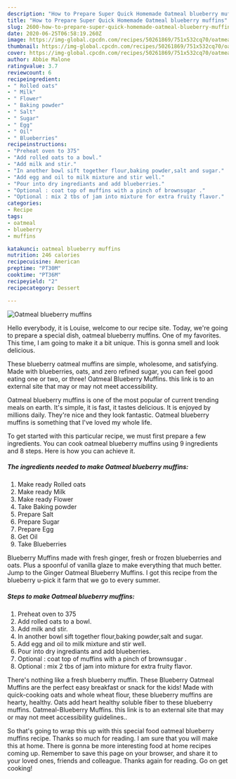 ```yaml
---
description: "How to Prepare Super Quick Homemade Oatmeal blueberry muffins"
title: "How to Prepare Super Quick Homemade Oatmeal blueberry muffins"
slug: 2600-how-to-prepare-super-quick-homemade-oatmeal-blueberry-muffins
date: 2020-06-25T06:58:19.260Z
image: https://img-global.cpcdn.com/recipes/50261869/751x532cq70/oatmeal-blueberry-muffins-recipe-main-photo.jpg
thumbnail: https://img-global.cpcdn.com/recipes/50261869/751x532cq70/oatmeal-blueberry-muffins-recipe-main-photo.jpg
cover: https://img-global.cpcdn.com/recipes/50261869/751x532cq70/oatmeal-blueberry-muffins-recipe-main-photo.jpg
author: Abbie Malone
ratingvalue: 3.7
reviewcount: 6
recipeingredient:
- " Rolled oats"
- " Milk"
- " Flower"
- " Baking powder"
- " Salt"
- " Sugar"
- " Egg"
- " Oil"
- " Blueberries"
recipeinstructions:
- "Preheat oven to 375"
- "Add rolled oats to a bowl."
- "Add milk and stir."
- "In another bowl sift together flour,baking powder,salt and sugar."
- "Add egg and oil to milk mixture and stir well."
- "Pour into dry ingrediants and add blueberries."
- "Optional : coat top of muffins with a pinch of brownsugar ."
- "Optional : mix 2 tbs of jam into mixture for extra fruity flavor."
categories:
- Recipe
tags:
- oatmeal
- blueberry
- muffins

katakunci: oatmeal blueberry muffins 
nutrition: 246 calories
recipecuisine: American
preptime: "PT30M"
cooktime: "PT36M"
recipeyield: "2"
recipecategory: Dessert

---
```



![Oatmeal blueberry muffins](https://img-global.cpcdn.com/recipes/50261869/751x532cq70/oatmeal-blueberry-muffins-recipe-main-photo.jpg)

Hello everybody, it is Louise, welcome to our recipe site. Today, we're going to prepare a special dish, oatmeal blueberry muffins. One of my favorites. This time, I am going to make it a bit unique. This is gonna smell and look delicious.

These blueberry oatmeal muffins are simple, wholesome, and satisfying. Made with blueberries, oats, and zero refined sugar, you can feel good eating one or two, or three! Oatmeal Blueberry Muffins. this link is to an external site that may or may not meet accessibility.

Oatmeal blueberry muffins is one of the most popular of current trending meals on earth. It's simple, it is fast, it tastes delicious. It is enjoyed by millions daily. They're nice and they look fantastic. Oatmeal blueberry muffins is something that I've loved my whole life.


To get started with this particular recipe, we must first prepare a few ingredients. You can cook oatmeal blueberry muffins using 9 ingredients and 8 steps. Here is how you can achieve it.

<!--inarticleads1-->

##### The ingredients needed to make Oatmeal blueberry muffins:

1. Make ready  Rolled oats
1. Make ready  Milk
1. Make ready  Flower
1. Take  Baking powder
1. Prepare  Salt
1. Prepare  Sugar
1. Prepare  Egg
1. Get  Oil
1. Take  Blueberries


Blueberry Muffins made with fresh ginger, fresh or frozen blueberries and oats. Plus a spoonful of vanilla glaze to make everything that much better. Jump to the Ginger Oatmeal Blueberry Muffins. I got this recipe from the blueberry u-pick it farm that we go to every summer. 

<!--inarticleads2-->

##### Steps to make Oatmeal blueberry muffins:

1. Preheat oven to 375
1. Add rolled oats to a bowl.
1. Add milk and stir.
1. In another bowl sift together flour,baking powder,salt and sugar.
1. Add egg and oil to milk mixture and stir well.
1. Pour into dry ingrediants and add blueberries.
1. Optional : coat top of muffins with a pinch of brownsugar .
1. Optional : mix 2 tbs of jam into mixture for extra fruity flavor.


There&#39;s nothing like a fresh blueberry muffin. These Blueberry Oatmeal Muffins are the perfect easy breakfast or snack for the kids! Made with quick-cooking oats and whole wheat flour, these blueberry muffins are hearty, healthy. Oats add heart healthy soluble fiber to these blueberry muffins. Oatmeal-Blueberry Muffins. this link is to an external site that may or may not meet accessibility guidelines.. 

So that's going to wrap this up with this special food oatmeal blueberry muffins recipe. Thanks so much for reading. I am sure that you will make this at home. There is gonna be more interesting food at home recipes coming up. Remember to save this page on your browser, and share it to your loved ones, friends and colleague. Thanks again for reading. Go on get cooking!
